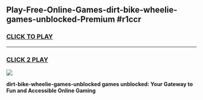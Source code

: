 
## Play-Free-Online-Games-dirt-bike-wheelie-games-unblocked-Premium #r1ccr
<h3>
<a href="https://premium.freeplayer.one?title=dirt-bike-wheelie-games-unblocked&ref=8M">CLICK TO PLAY</a></h3>
<hr>

<h3>
<a href="https://premium.freeplayer.one?title=dirt-bike-wheelie-games-unblocked&ref=8M">CLICK 2 PLAY</a>
  
</h3>

<a href="https://premium.freeplayer.one?title=dirt-bike-wheelie-games-unblocked&ref=8M"><img src="https://clearcache.store/games.png"></a>


**dirt-bike-wheelie-games-unblocked games unblocked: Your Gateway to Fun and Accessible Online Gaming**

